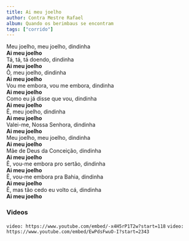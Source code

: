 ```yaml
---
title: Ai meu joelho
author: Contra Mestre Rafael
album: Quando os berimbaus se encontram
tags: ["corrido"]
---
```


Meu joelho, meu joelho, dindinha  
**Ai meu joelho**  
Tá, tá, tá doendo, dindinha  
**Ai meu joelho**  
Ô, meu joelho, dindinha  
**Ai meu joelho**  
Vou me embora, vou me embora, dindinha  
**Ai meu joelho**  
Como eu já disse que vou, dindinha  
**Ai meu joelho**  
Ê, meu joelho, dindinha  
**Ai meu joelho**  
Valei-me, Nossa Senhora, dindinha  
**Ai meu joelho**  
Meu joelho, meu joelho, dindinha  
**Ai meu joelho**  
Mãe de Deus da Conceição, dindinha  
**Ai meu joelho**  
Ê, vou-me embora pro sertão, dindinha  
**Ai meu joelho**  
Ê, vou-me embora pra Bahia, dindinha  
**Ai meu joelho**  
Ê, mas tão cedo eu volto cá, dindinha  
**Ai meu joelho**

### Videos

`video: https://www.youtube.com/embed/-x4H5rP1T2w?start=118`
`video: https://www.youtube.com/embed/EwPdsFwuO-I?start=2343`

